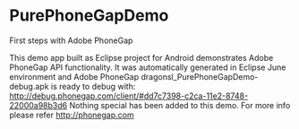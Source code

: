 PurePhoneGapDemo
================

First steps with Adobe PhoneGap

This demo app built as Eclipse project for Android demonstrates Adobe PhoneGap API functionality. 
It was automatically generated in Eclipse June environment and Adobe PhoneGap
dragonsl_PurePhoneGapDemo-debug.apk is ready to debug with:
http://debug.phonegap.com/client/#dd7c7398-c2ca-11e2-8748-22000a98b3d6 
Nothing special has been added to this demo.
For more info please refer http://phonegap.com
